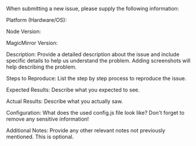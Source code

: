 When submitting a new issue, please supply the following information:

Platform (Hardware/OS):

Node Version:

MagicMirror Version:

Description: Provide a detailed description about the issue and include specific details to help us understand the problem. Adding screenshots will help describing the problem.

Steps to Reproduce: List the step by step process to reproduce the issue.

Expected Results: Describe what you expected to see.

Actual Results: Describe what you actually saw.

Configuration: What does the used config.js file look like? Don't forget to remove any sensitive information!

Additional Notes: Provide any other relevant notes not previously mentioned. This is optional.
